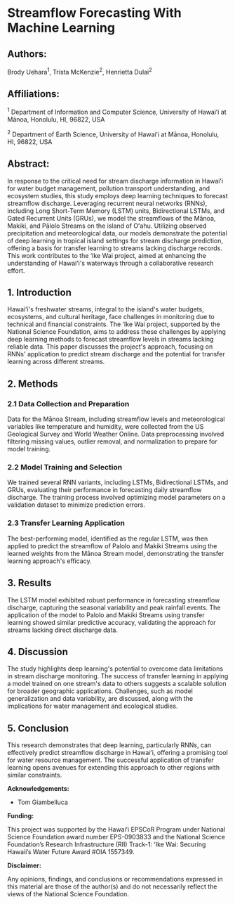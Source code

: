 # Streamflow Forecasting With Machine Learning 

## Authors:

Brody Uehara<sup>1</sup>, Trista McKenzie<sup>2</sup>, Henrietta Dulai<sup>2</sup>

## Affiliations:

<sup>1</sup> Department of Information and Computer Science, University of Hawaiʻi at Mānoa, Honolulu, HI, 96822, USA

<sup>2</sup> Department of Earth Science, University of Hawaiʻi at Mānoa, Honolulu, HI, 96822, USA

## Abstract:
In response to the critical need for stream discharge information in Hawaiʻi for water budget management, pollution transport understanding, and ecosystem studies, this study employs deep learning techniques to forecast streamflow discharge. Leveraging recurrent neural networks (RNNs), including Long Short-Term Memory (LSTM) units, Bidirectional LSTMs, and Gated Recurrent Units (GRUs), we model the streamflows of the Mānoa, Makiki, and Pālolo Streams on the island of Oʻahu. Utilizing observed precipitation and meteorological data, our models demonstrate the potential of deep learning in tropical island settings for stream discharge prediction, offering a basis for transfer learning to streams lacking discharge records. This work contributes to the ‘Ike Wai project, aimed at enhancing the understanding of Hawaiʻi's waterways through a collaborative research effort.

## 1. Introduction

Hawaiʻi's freshwater streams, integral to the island's water budgets, ecosystems, and cultural heritage, face challenges in monitoring due to technical and financial constraints. The ‘Ike Wai project, supported by the National Science Foundation, aims to address these challenges by applying deep learning methods to forecast streamflow levels in streams lacking reliable data. This paper discusses the project's approach, focusing on RNNs' application to predict stream discharge and the potential for transfer learning across different streams.

## 2. Methods

### 2.1 Data Collection and Preparation

Data for the Mānoa Stream, including streamflow levels and meteorological variables like temperature and humidity, were collected from the US Geological Survey and World Weather Online. Data preprocessing involved filtering missing values, outlier removal, and normalization to prepare for model training.

### 2.2 Model Training and Selection

We trained several RNN variants, including LSTMs, Bidirectional LSTMs, and GRUs, evaluating their performance in forecasting daily streamflow discharge. The training process involved optimizing model parameters on a validation dataset to minimize prediction errors.

### 2.3 Transfer Learning Application

The best-performing model, identified as the regular LSTM, was then applied to predict the streamflow of Palolo and Makiki Streams using the learned weights from the Mānoa Stream model, demonstrating the transfer learning approach's efficacy.

## 3. Results

The LSTM model exhibited robust performance in forecasting streamflow discharge, capturing the seasonal variability and peak rainfall events. The application of the model to Palolo and Makiki Streams using transfer learning showed similar predictive accuracy, validating the approach for streams lacking direct discharge data.

## 4. Discussion

The study highlights deep learning's potential to overcome data limitations in stream discharge monitoring. The success of transfer learning in applying a model trained on one stream's data to others suggests a scalable solution for broader geographic applications. Challenges, such as model generalization and data variability, are discussed, along with the implications for water management and ecological studies.

## 5. Conclusion

This research demonstrates that deep learning, particularly RNNs, can effectively predict streamflow discharge in Hawaiʻi, offering a promising tool for water resource management. The successful application of transfer learning opens avenues for extending this approach to other regions with similar constraints.

**Acknowledgements:**

- Tom Giambelluca

**Funding:**

This project was supported by the Hawaiʻi EPSCoR Program under National Science Foundation award number EPS-0903833 and the National Science Foundation’s Research Infrastructure (RII) Track-1: ʻIke Wai: Securing Hawaii’s Water Future Award #OIA 1557349.

**Disclaimer:**

Any opinions, findings, and conclusions or recommendations expressed in this material are those of the author(s) and do not necessarily reflect the views of the National Science Foundation.


